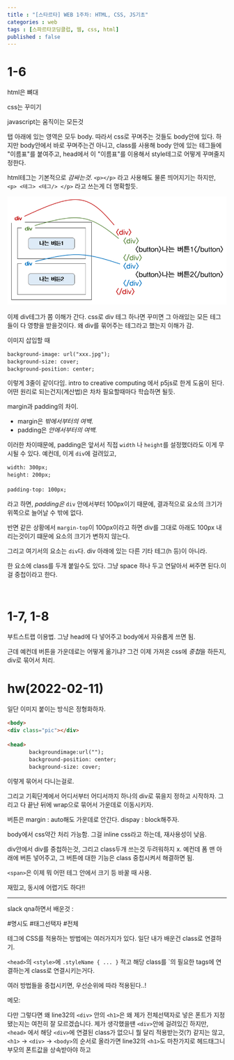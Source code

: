 ```yaml
---
title : "[스타르타] WEB 1주차: HTML, CSS, JS기초"
categories : web
tags : [스파르타코딩클럽, 웹, css, html]
published : false
---
```




# 1-6



html은 뼈대

css는 꾸미기

javascript는 움직이는 모든것

탭 아래에 있는 영역은 모두 body. 따라서 css로 꾸며주는 것들도 body안에 있다. 하지만 body안에서 바로 꾸며주는건 아니고, class를 사용해 body 안에 있는 테그들에 "이름표"를 붙여주고, head에서 이 "이름표"를 이용해서 style테그로 어떻게 꾸며줄지 정한다.

html테그는 기본적으로 *감싸는것*. ` <p></p> ` 라고 사용해도 물론 띄어지기는 하지만, `<p> <테그> <테그/> </p>` 라고 쓰는게 더 명확할듯.

![1](../assets/images/2022-02-09-spartaWebWeek1/1.png)

이제 div테그가 쫌 이해가 간다. css로 div 테그 하나면 꾸미면 그 아래있는 모든 테그들이 다 영향을 받을것이다. 왜 div를 묶어주는 테그라고 했는지 이해가 감.

이미지 삽입할 때

```html
background-image: url("xxx.jpg");
background-size: cover;
background-position: center;
```

이렇게 3줄이 같이다임. intro to creative computing 에서 p5js로 한게 도움이 된다. 어떤 원리로 되는건지(계산법)은 차차 필요할때마다 학습하면 될듯.

margin과 padding의 차이.

* margin은 *밖에서부터의 여백*. 
* padding은 *안에서부터의 여백*.

이러한 차이때문에, padding은 앞서서 직접 `width` 나 `height`를 설정했더라도 이게 무시될 수 있다. 예컨데, 이게 `div`에 걸려있고,

```html
width: 300px;
height: 200px;

padding-top: 100px;
```

라고 하면, *padding은* `div` 안에서부터 100px이기 때문에, 결과적으로 요소의 크기가 위쪽으로 늘어날 수 밖에 없다.

반면 같은 상황에서 `margin-top`이 100px이라고 하면 div를 그대로 아래도 100px 내리는것이기 떄문에 요소의 크기가 변하지 않는다.

그리고 여기서의 요소는 `div`다. div 아래에 있는 다른 기타 테그(h 등)이 아니라.

한 요소에 class를 두개 붙일수도 있다.  그냥 space 하나 두고 연달아서 써주면 된다.이걸 중첩이라고 한다.

​	

# 1-7, 1-8

부트스트랩 이용법. 그냥 head에 다 넣어주고 body에서 자유롭게 쓰면 됨.

근데 예컨데 버튼을 가운데로는 어떻게 옮기냐? 그건 이제 가져온 css에 *중첩*을 하든지, div로 묶어서 처리.



# hw(2022-02-11)

일단 이미지 붙이는 방식은 정형화하자.

```html
<body>
<div class="pic"></div>

<head>
       backgroundimage:url("");
       background-position: center;
       background-size: cover;

```

이렇게 묶어서 다니는걸로.



그리고 기획단계에서 어디서부터 어디서까지 하나의 div로 묶을지 정하고 시작하자. 그리고 다 끝난 뒤에 wrap으로 묶어서 가운데로 이동시키자.

버튼은 margin : auto해도 가운데로 안간다. dispay : block해주자.

body에서 css약간 처리 가능함. 그걸 inline css라고 하는데, 재사용성이 낮음.

div안에서 div를 중첩하는것, 그리고 class두개 쓰는것 두려워하지 x. 예컨데 폼 맨 아래에 버튼 넣어주고, 그 버튼에 대한 기능은 class 중첩시켜서 해결하면 됨.

`<span>`은 이제 뭐 어떤 테그 안에서 크기 등 바꿀 때 사용.

재밌고, 동시에 어렵기도 하다!!

---

slack qna하면서 배운것 :

#명시도 #태그선택자 #전체

테그에 CSS를 적용하는 방법에는 여러가지가 있다. 일단 내가 배운건 class로 연결하기.

`<head>`의 `<style>`에 `.styleName { ... }` 적고 해당 class를 `<body>의 필요한 tags에 연결하는게 class로 연결시키는거다.

여러 방법들을 중첩시키면, 우선순위에 따라 적용된다..! 



















메모:

다만 그렇다면 왜 line32의 `<div>` 안의 `<h1>`은 왜 제가 전체선택자로 넣은 폰트가 지정됐는지는 여전히 잘 모르겠습니다.
제가 생각했을땐 `<div>`안에 걸려있긴 하지만, `<head>` 에서 해당 `<div>`에 연결된 class가 없으니 뭘 달리 적용받는것(?) 같지는 않고, `<h1>` -> `<div>` -> `<body>`의 순서로 올라가면 line32의 `<h1>`도 마찬가지로 헤드태그니 부모의 폰트값을 상속받아야 하고 